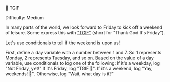 🕺 TGIF

Difficulty: Medium

In many parts of the world, we look forward to Friday to kick off a weekend of leisure. Some express this with ["TGIF"](https://en.wikipedia.org/wiki/Thank_God_It%27s_Friday) (short for "Thank God It's Friday").

Let's use conditionals to tell if the weekend is upon us!

First, define a day variable with a number between 1 and 7. So 1 represents Monday, 2 represents Tuesday, and so on.
Based on the value of a day variable, use conditionals to log one of the following:
If it's a weekday, log "Not Friday, yet!"
If it's Friday, log "TGIF 🕺".
If it's a weekend, log "Yay, weekends! 🙌".
Otherwise, log "Wait, what day is it?"